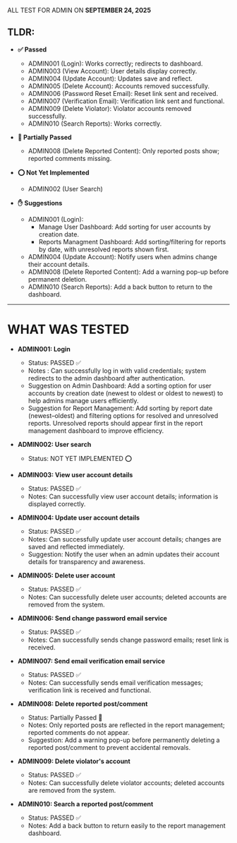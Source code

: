 ALL TEST FOR ADMIN ON **SEPTEMBER 24, 2025**   

## TLDR:
- **✅ Passed**
    - ADMIN001 (Login): Works correctly; redirects to dashboard.
    - ADMIN003 (View Account): User details display correctly.
    - ADMIN004 (Update Account): Updates save and reflect.
    - ADMIN005 (Delete Account): Accounts removed successfully.
    - ADMIN006 (Password Reset Email): Reset link sent and received.
    - ADMIN007 (Verification Email): Verification link sent and functional.
    - ADMIN009 (Delete Violator): Violator accounts removed successfully.
    - ADMIN010 (Search Reports): Works correctly.

- **🚧 Partially Passed**
    - ADMIN008 (Delete Reported Content): Only reported posts show; reported comments missing.

- **⭕ Not Yet Implemented**
    - ADMIN002 (User Search)

- **✋ Suggestions**
    - ADMIN001 (Login):
        - Manage User Dashboard: Add sorting for user accounts by creation date.
        - Reports Managment Dashboard: Add sorting/filtering for reports by date, with unresolved reports shown first.
    - ADMIN004 (Update Account): Notify users when admins change their account details.
    - ADMIN008 (Delete Reported Content): Add a warning pop-up before permanent deletion.
    - ADMIN010 (Search Reports): Add a back button to return to the dashboard.
---

# WHAT WAS TESTED

- **ADMIN001: Login**
    - Status: PASSED ✅
    - Notes : Can successfully log in with valid credentials; system redirects to the admin dashboard after authentication.
    - Suggestion on Admin Dashboard: Add a sorting option for user accounts by creation date (newest to oldest or oldest to newest) to help admins manage users efficiently.
    - Suggestion for Report Management: Add sorting by report date (newest–oldest) and filtering options for resolved and unresolved reports. Unresolved reports should appear first in the report management dashboard to improve efficiency.

- **ADMIN002: User search**
    - Status: NOT YET IMPLEMENTED ⭕

- **ADMIN003: View user account details**
    - Status: PASSED ✅
    - Notes: Can successfully view user account details; information is displayed correctly.

- **ADMIN004: Update user account details**
    - Status: PASSED ✅
    - Notes: Can successfully update user account details; changes are saved and reflected immediately.
    - Suggestion: Notify the user when an admin updates their account details for transparency and awareness.

- **ADMIN005: Delete user account**
    - Status: PASSED ✅
    - Notes:  Can successfully delete user accounts; deleted accounts are removed from the system.

- **ADMIN006: Send change password email service**
    - Status: PASSED ✅
    - Notes: Can successfully sends change password emails; reset link is received.

- **ADMIN007: Send email verification email service**
    - Status: PASSED ✅
    - Notes: Can successfully sends email verification messages; verification link is received and functional.

- **ADMIN008: Delete reported post/comment**
    - Status: Partially Passed 🚧
    - Notes: Only reported posts are reflected in the report management; reported comments do not appear.
    - Suggestion: Add a warning pop-up before permanently deleting a reported post/comment to prevent accidental removals.

- **ADMIN009: Delete violator's account**
    - Status: PASSED ✅
    - Notes: Can successfully delete violator accounts; deleted accounts are removed from the system.

- **ADMIN010: Search a reported post/comment**
    - Status: PASSED ✅
    - Notes: Add a back button to return easily to the report management dashboard.